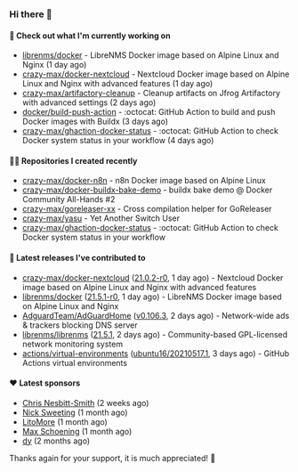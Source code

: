 ### Hi there 👋

#### 👷 Check out what I'm currently working on

- [librenms/docker](https://github.com/librenms/docker) - LibreNMS Docker image based on Alpine Linux and Nginx (1 day ago)
- [crazy-max/docker-nextcloud](https://github.com/crazy-max/docker-nextcloud) - Nextcloud Docker image based on Alpine Linux and Nginx with advanced features (1 day ago)
- [crazy-max/artifactory-cleanup](https://github.com/crazy-max/artifactory-cleanup) - Cleanup artifacts on Jfrog Artifactory with advanced settings (2 days ago)
- [docker/build-push-action](https://github.com/docker/build-push-action) - :octocat: GitHub Action to build and push Docker images with Buildx (3 days ago)
- [crazy-max/ghaction-docker-status](https://github.com/crazy-max/ghaction-docker-status) - :octocat: GitHub Action to check Docker system status in your workflow (4 days ago)

#### 👨‍💻 Repositories I created recently

- [crazy-max/docker-n8n](https://github.com/crazy-max/docker-n8n) - n8n Docker image based on Alpine Linux
- [crazy-max/docker-buildx-bake-demo](https://github.com/crazy-max/docker-buildx-bake-demo) - buildx bake demo @ Docker Community All-Hands #2
- [crazy-max/goreleaser-xx](https://github.com/crazy-max/goreleaser-xx) - Cross compilation helper for GoReleaser
- [crazy-max/yasu](https://github.com/crazy-max/yasu) - Yet Another Switch User
- [crazy-max/ghaction-docker-status](https://github.com/crazy-max/ghaction-docker-status) - :octocat: GitHub Action to check Docker system status in your workflow

#### 🚀 Latest releases I've contributed to

- [crazy-max/docker-nextcloud](https://github.com/crazy-max/docker-nextcloud) ([21.0.2-r0](https://github.com/crazy-max/docker-nextcloud/releases/tag/21.0.2-r0), 1 day ago) - Nextcloud Docker image based on Alpine Linux and Nginx with advanced features
- [librenms/docker](https://github.com/librenms/docker) ([21.5.1-r0](https://github.com/librenms/docker/releases/tag/21.5.1-r0), 1 day ago) - LibreNMS Docker image based on Alpine Linux and Nginx
- [AdguardTeam/AdGuardHome](https://github.com/AdguardTeam/AdGuardHome) ([v0.106.3](https://github.com/AdguardTeam/AdGuardHome/releases/tag/v0.106.3), 2 days ago) - Network-wide ads &amp; trackers blocking DNS server
- [librenms/librenms](https://github.com/librenms/librenms) ([21.5.1](https://github.com/librenms/librenms/releases/tag/21.5.1), 2 days ago) - Community-based GPL-licensed network monitoring system
- [actions/virtual-environments](https://github.com/actions/virtual-environments) ([ubuntu16/20210517.1](https://github.com/actions/virtual-environments/releases/tag/ubuntu16%2F20210517.1), 3 days ago) - GitHub Actions virtual environments

#### ❤️ Latest sponsors
- [Chris Nesbitt-Smith](https://github.com/chrisns) (2 weeks ago)
- [Nick Sweeting](https://github.com/pirate) (1 month ago)
- [LitoMore](https://github.com/LitoMore) (1 month ago)
- [Max Schoening](https://github.com/max) (1 month ago)
- [dy](https://github.com/dyipon) (2 months ago)

Thanks again for your support, it is much appreciated! 🙏
